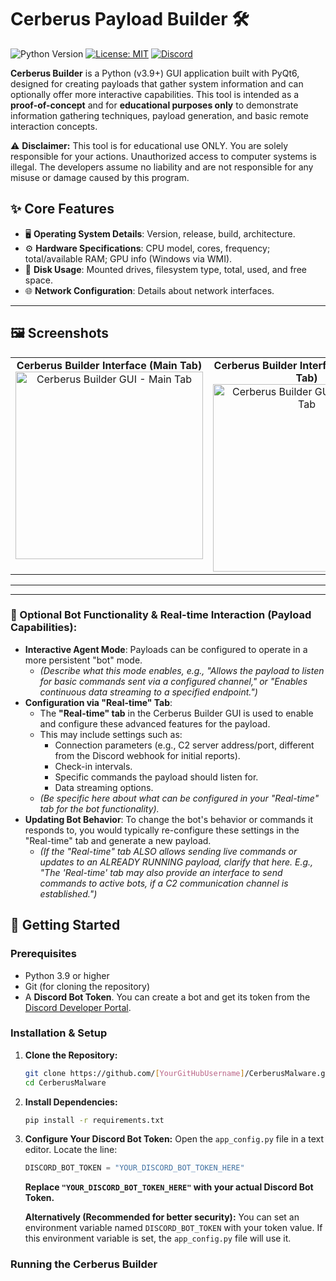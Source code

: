 # Cerberus Payload Builder 🛠️

<!-- Main Badges -->
![Python Version](https://img.shields.io/badge/python-3.9%2B-blue.svg?style=for-the-badge&logo=python)
[![License: MIT](https://img.shields.io/badge/License-MIT-yellow.svg?style=for-the-badge)](https://opensource.org/licenses/MIT) <!-- Ensure this matches your chosen license -->
[![Discord](https://img.shields.io/discord/YOUR_SERVER_ID?label=Join%20Discord&logo=discord&logoColor=white&color=7289DA&style=for-the-badge)](https://discord.gg/ngFx385N2u) <!-- Replace YOUR_SERVER_ID with your actual Discord Server ID -->

**Cerberus Builder** is a Python (v3.9+) GUI application built with PyQt6, designed for creating payloads that gather system information and can optionally offer more interactive capabilities. This tool is intended as a **proof-of-concept** and for **educational purposes only** to demonstrate information gathering techniques, payload generation, and basic remote interaction concepts.

⚠️ **Disclaimer:** This tool is for educational use ONLY. You are solely responsible for your actions. Unauthorized access to computer systems is illegal. The developers assume no liability and are not responsible for any misuse or damage caused by this program.

## ✨ Core Features

*   🖥️ **Operating System Details**: Version, release, build, architecture.
*   ⚙️ **Hardware Specifications**: CPU model, cores, frequency; total/available RAM; GPU info (Windows via WMI).
*   💾 **Disk Usage**: Mounted drives, filesystem type, total, used, and free space.
*   🌐 **Network Configuration**: Details about network interfaces.


---

## 🖼️ Screenshots

<!-- Using an HTML table to align images. Adjust `width` as needed for responsiveness. -->
<table>
  <tr>
    <td align="center" valign="top">
      <strong>Cerberus Builder Interface (Main Tab)</strong><br>
      <img src="https://github.com/user-attachments/assets/1c549e43-1baa-4795-932b-8275851c9d26" alt="Cerberus Builder GUI - Main Tab" width="300"/>
    </td>
    <td align="center" valign="top">
      <strong>Cerberus Builder Interface (Real-time Tab)</strong><br>
      <img src="https://github.com/user-attachments/assets/6a3f7db3-83ea-4fe9-957c-f0562c3f329b" alt="Cerberus Builder GUI - Real-time Tab" width="300"/>
    </td>
    <td align="center" valign="top">
      <strong>Example Discord Report Embed</strong><br>
      <em>(IP Options Not Included)</em><br>
      <img src="https://github.com/user-attachments/assets/2149edfc-052b-475d-b042-8f2217adbacd" alt="Example Discord Report Embed" width="300"/>
    </td>
  </tr>
</table>

---


---

### 🤖 Optional Bot Functionality & Real-time Interaction (Payload Capabilities):

*   **Interactive Agent Mode**: Payloads can be configured to operate in a more persistent "bot" mode.
    *   *(Describe what this mode enables, e.g., "Allows the payload to listen for basic commands sent via a configured channel," or "Enables continuous data streaming to a specified endpoint.")*
*   **Configuration via "Real-time" Tab**:
    *   The **"Real-time" tab** in the Cerberus Builder GUI is used to enable and configure these advanced features for the payload.
    *   This may include settings such as:
        *   Connection parameters (e.g., C2 server address/port, different from the Discord webhook for initial reports).
        *   Check-in intervals.
        *   Specific commands the payload should listen for.
        *   Data streaming options.
    *   *(Be specific here about what can be configured in your "Real-time" tab for the bot functionality).*
*   **Updating Bot Behavior**: To change the bot's behavior or commands it responds to, you would typically re-configure these settings in the "Real-time" tab and generate a new payload.
    *   *(If the "Real-time" tab ALSO allows sending live commands or updates to an ALREADY RUNNING payload, clarify that here. E.g., "The 'Real-time' tab may also provide an interface to send commands to active bots, if a C2 communication channel is established.")*


## 🚀 Getting Started

### Prerequisites

*   Python 3.9 or higher
*   Git (for cloning the repository)
*   A **Discord Bot Token**. You can create a bot and get its token from the [Discord Developer Portal](https://discord.com/developers/applications).

### Installation & Setup

1.  **Clone the Repository:**
    ```bash
    git clone https://github.com/[YourGitHubUsername]/CerberusMalware.git
    cd CerberusMalware
    ```

2.  **Install Dependencies:**
    ```bash
    pip install -r requirements.txt
    ```

3.  **Configure Your Discord Bot Token:**
    Open the `app_config.py` file in a text editor.
    Locate the line:
    ```python
    DISCORD_BOT_TOKEN = "YOUR_DISCORD_BOT_TOKEN_HERE"
    ```
    **Replace `"YOUR_DISCORD_BOT_TOKEN_HERE"` with your actual Discord Bot Token.**

    **Alternatively (Recommended for better security):**
    You can set an environment variable named `DISCORD_BOT_TOKEN` with your token value. If this environment variable is set, the `app_config.py` file will use it.

### Running the Cerberus Builder
